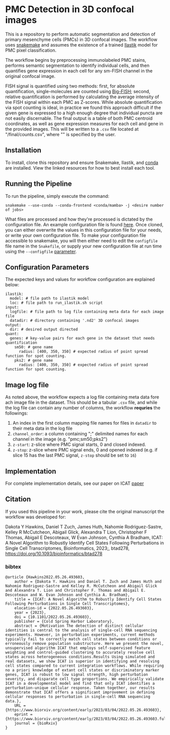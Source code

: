 # PMC Detection in 3D confocal images

This is a repository to perform automatic segmentation and detection of primary mesenchyme cells (PMCs) in 3D confocal images. The workflow uses [snakemake](https://snakemake.readthedocs.io/en/stable/) and assumes the existence of a trained [Ilastik](https://www.ilastik.org/) model for PMC pixel classification.

The workflow begins by preprocessing immunolabeled PMC stains, performs semantic segmentation to identify individual cells, and then quantifies gene expression in each cell for any sm-FISH channel in the original confocal image.

FISH signal is quantified using two methods: first, for absolute quantification, single-molecules are counted using [Big-FISH](https://github.com/fish-quant/big-fish); second, relative quantification is performed by calculating the average intensity of the FISH signal within each PMC as Z-scores. While absolute quantification via spot counting is ideal, in practice we found this approach difficult if the given gene is expressed to a high enough degree that individual puncta are not easily discernable. The final output is a table of both PMC centroid coordinates, as well as gene expression measures for each cell and gene in the provided images. This will be written to a `.csv` file located at "<outdir>/final/counts.csv", where "<outdir>" is specified by the user.

## Installation

To install, clone this repository and ensure Snakemake, Ilastik, and [conda](https://conda.io/projects/conda/en/latest/user-guide/install/index.html) are installed. View the linked resources for how to best install each tool.

## Running the Pipeline

To run the pipeline, simply execute the command:

```
snakemake --use-conda --conda-frontend <conda/mamba> -j <desire number of jobs>
```

What files are processed and how they're processed is dictated by the configuration file. An example configuration file is found [here](files/config.yaml). Once cloned, you can either overwrite the values in this configuration file for your needs, or write your own configuration file. To make your configuration file accessible to snakemake, you will then either need to edit the `configfile` file name in the `Snakefile`, or supply your new configuration file at run time using the `--configfile` [parameter](https://snakemake.readthedocs.io/en/stable/snakefiles/configuration.html).

## Configuration Parameters

The expected keys and values for workflow configuration are explained below:

```{yaml}
ilastik:
  model: # file path to ilastik model
  loc: # file path to run_ilastik.sh script 
input:
  logfile: # file path to log file containing meta data for each image file
  datadir: # directory containing '.nd2' 3D confocal images
output:
  dir: # desired output directed
quant:
  genes: # key-value pairs for each gene in the dataset that needs quantification 
    sm50: # gene name
      radius: [400, 350, 350] # expected radius of point spread function for spot counting.
    pks2: # gene name
      radius: [400, 350, 350] # expected radius of point spread function for spot counting.
```

## Image log file 

As noted above, the workflow expects a log file containing meta data fore ach image file in the dataset. This should be a tabular `.csv` file, and while the log file can contain any number of columns, the workflow **requries** the followings:

1. An index in the first column mapping file names for files in `datadir` to their meta data in the log file
2. `channel_order`: a column containing ";" delimited names for each channel in the image (e.g. "pmc;sm50;pks2")
3. `z-start`: z-slice where PMC signal starts, 0 and closed indexed.
4. `z-stop`: z-slice where PMC signal ends, 0 and opened indexed (e.g. if slice 15 has the last PMC signal, `z-stop` should be set to `16`)

## Implementation

For complete implementation details, see our paper on ICAT [paper](https://doi.org/10.1093/bioinformatics/btad278)

## Citation

If you used this pipeline in your work, please cite the original manuscript the workflow was developed for:

Dakota Y Hawkins, Daniel T Zuch, James Huth, Nahomie Rodriguez-Sastre, Kelley R McCutcheon, Abigail Glick, Alexandra T Lion, Christopher F Thomas, Abigail E Descoteaux, W Evan Johnson, Cynthia A Bradham, ICAT: A Novel Algorithm to Robustly Identify Cell States Following Perturbations in Single Cell Transcriptomes, Bioinformatics, 2023;, btad278, https://doi.org/10.1093/bioinformatics/btad278

### bibtex

```
@article {Hawkins2022.05.26.493603,
	author = {Dakota Y. Hawkins and Daniel T. Zuch and James Huth and Nahomie Rodriguez-Sastre and Kelley R. McCutcheon and Abigail Glick and Alexandra T. Lion and Christopher F. Thomas and Abigail E. Descoteaux and W. Evan Johnson and Cynthia A. Bradham},
	title = {ICAT: A Novel Algorithm to Robustly Identify Cell States Following Perturbations in Single Cell Transcriptomes},
	elocation-id = {2022.05.26.493603},
	year = {2023},
	doi = {10.1101/2022.05.26.493603},
	publisher = {Cold Spring Harbor Laboratory},
	abstract = {Motivation The detection of distinct cellular identities is central to the analysis of single-cell RNA sequencing experiments. However, in perturbation experiments, current methods typically fail to correctly match cell states between conditions or erroneously remove population substructure. Here we present the novel, unsupervised algorithm ICAT that employs self-supervised feature weighting and control-guided clustering to accurately resolve cell states across heterogeneous conditions.Results Using simulated and real datasets, we show ICAT is superior in identifying and resolving cell states compared to current integration workflows. While requiring no a priori knowledge of extant cell states or discriminatory marker genes, ICAT is robust to low signal strength, high perturbation severity, and disparate cell type proportions. We empirically validate ICAT in a developmental model and find that only ICAT identifies a perturbation-unique cellular response. Taken together, our results demonstrate that ICAT offers a significant improvement in defining cellular responses to perturbation in single-cell RNA sequencing data.},
	URL = {https://www.biorxiv.org/content/early/2023/03/04/2022.05.26.493603},
	eprint = {https://www.biorxiv.org/content/early/2023/03/04/2022.05.26.493603.full.pdf},
	journal = {bioRxiv}
}
```
